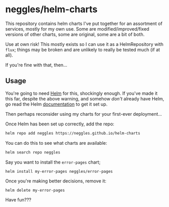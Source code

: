 # neggles/helm-charts

This repository contains helm charts I've put together for an assortment of services, mostly for
my own use. Some are modified/improved/fixed versions of other charts, some are original, some are
a bit of both.

Use at own risk! This mostly exists so I can use it as a HelmRepository with `flux`; things may
be broken and are unlikely to really be tested much (if at all).

If you're fine with that, then...

## Usage

You're going to need [Helm](https://helm.sh) for this, shockingly enough. If you've made it this far,
despite the above warning, and somehow *don't* already have Helm, go read the Helm [documentation](https://helm.sh/docs) to get it set up. 

Then perhaps reconsider using my charts for your first-ever deployment...

Once Helm has been set up correctly, add the repo:

```sh
helm repo add neggles https://neggles.github.io/helm-charts
```

You can do this to see what charts are available:

```sh
helm search repo neggles
```

Say you want to install the `error-pages` chart;

```
helm install my-error-pages neggles/error-pages
```

Once you're making better decisions, remove it:

```
helm delete my-error-pages
```

Have fun???
